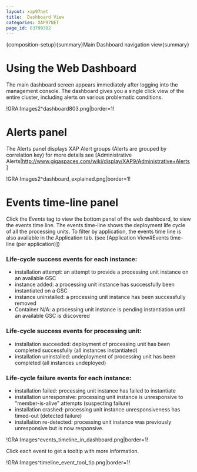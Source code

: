 ```yaml
---
layout: xap97net
title:  Dashboard View
categories: XAP97NET
page_id: 63799382
---
```


{composition-setup}{summary}Main Dashboard navigation view{summary}

# Using the Web Dashboard

The main dashboard screen appears immediately after logging into the management console. The dashboard gives you a single click view of the entire cluster, including alerts on various problematic conditions.

!GRA:Images2^dashboard803.png|border=1!

# Alerts panel

The Alerts panel displays XAP Alert groups (Alerts are grouped by correlation key) for more details see [Administrative Alerts|http://www.gigaspaces.com/wiki/display/XAP9/Administrative+Alerts]

!GRA:Images2^dashboard_explained.png|border=1!

# Events time-line panel

Click the _Events_ tag to view the bottom panel of the web dashboard, to view the events time line.
The events time-line shows the deployment life cycle of all the processing units.
To filter by application, the events time line is also available in the Application tab. (see [Application View#Events time-line (per application)])

### Life-cycle success events for each instance:

- installation attempt: an attempt to provide a processing unit instance on an available GSC
- instance added: a processing unit instance has successfully been instantiated on a GSC
- instance uninstalled: a processing unit instance has been successfully removed
- Container N/A: a processing unit instance is pending instantiation until an available GSC is discovered

### Life-cycle success events for processing unit:

- installation succeeded: deployment of processing unit has been completed successfully (all instances instantiated)
- installation uninstalled: undeployment of processing unit has been completed (all instances undeployed)

### Life-cycle failure events for each instance:

- installation failed: processing unit instance has failed to instantiate
- installation unresponsive: processing unit instance is unresponsive to "member-is-alive" attempts (suspecting failure)
- installation crashed: processing unit instance unresponsiveness has timed-out (detected failure)
- installation re-detected: processing unit instance was previously unresponsive but is now responsive.

!GRA:Images^events_timeline_in_dashboard.png|border=1!

Click each event to get a tooltip with more information.

!GRA:Images^timeline_event_tool_tip.png|border=1!
